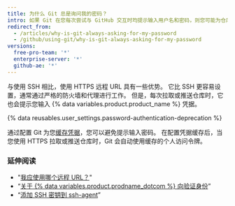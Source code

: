 ```yaml
---
title: 为什么 Git 总是询问我的密码？
intro: 如果 Git 在您每次尝试与 GitHub 交互时均提示输入用户名和密码，则您可能为仓库使用的是 HTTPS 克隆 URL。
redirect_from:
  - /articles/why-is-git-always-asking-for-my-password
  - /github/using-git/why-is-git-always-asking-for-my-password
versions:
  free-pro-team: '*'
  enterprise-server: '*'
  github-ae: '*'
---
```

与使用 SSH 相比，使用 HTTPS 远程 URL 具有一些优势。 它比 SSH 更容易设置，通常通过严格的防火墙和代理进行工作。 但是，每次拉取或推送仓库时，它也会提示您输入 {% data variables.product.product_name %} 凭据。

{% data reusables.user_settings.password-authentication-deprecation %}

通过配置 Git 为您[缓存凭据](/github/using-git/caching-your-github-credentials-in-git)，您可以避免提示输入密码。 在配置凭据缓存后，当您使用 HTTPS 拉取或推送仓库时，Git 会自动使用缓存的个人访问令牌。

### 延伸阅读

* "[我应使用哪个远程 URL？](/articles/which-remote-url-should-i-use/#cloning-with-https-urls)"
* “[关于 {% data variables.product.prodname_dotcom %} 向验证身份](/github/authenticating-to-github/about-authentication-to-github)”
* “[添加 SSH 密钥到 ssh-agent](/github/authenticating-to-github/generating-a-new-ssh-key-and-adding-it-to-the-ssh-agent#adding-your-ssh-key-to-the-ssh-agent)”
